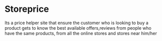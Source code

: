 # Storeprice
Its a price helper site that ensure the customer who is looking to buy a product gets to know the best available offers,reviews from people who have the same products, from all the  online stores and stores near him/her
